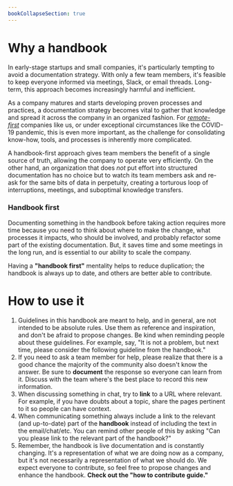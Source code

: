 ```yaml
---
bookCollapseSection: true
---
```


# Why a handbook

In early-stage startups and small companies, it's particularly tempting to avoid a documentation strategy. With only a few team members, it's feasible to keep everyone informed via meetings, Slack, or email threads. Long-term, this approach becomes increasingly harmful and inefficient.

As a company matures and starts developing proven processes and practices, a documentation strategy becomes vital to gather that knowledge and spread it across the company in an organized fashion. For *[remote-first](https://about.gitlab.com/company/culture/all-remote/)* companies like us, or under exceptional circumstances like the COVID-19 pandemic, this is even more important, as the challenge for consolidating know-how, tools, and processes is inherently more complicated.

A handbook-first approach gives team members the benefit of a single source of truth, allowing the company to operate very efficiently. On the other hand, an organization that does *not* put effort into structured documentation has no choice but to watch its team members ask and re-ask for the same bits of data in perpetuity, creating a torturous loop of interruptions, meetings, and suboptimal knowledge transfers.

### **Handbook first**

Documenting something in the handbook before taking action requires more time because you need to think about where to make the change, what processes it impacts, who should be involved, and probably refactor some part of the existing documentation. But, it saves time and some meetings in the long run, and is essential to our ability to scale the company.

Having a **"handbook first"** mentality helps to reduce duplication; the handbook is always up to date, and others are better able to contribute.

# How to use it

1. Guidelines in this handbook are meant to help, and in general, are not intended to be absolute rules. Use them as reference and inspiration, and don't be afraid to propose changes. Be kind when reminding people about these guidelines. For example, say, "It is not a problem, but next time, please consider the following guideline from the handbook."
2. If you need to ask a team member for help, please realize that there is a good chance the majority of the community also doesn't know the answer. Be sure to **document** the response so everyone can learn from it. Discuss with the team where's the best place to record this new information.
3. When discussing something in chat, try to **link** to a URL where relevant. For example, if you have doubts about a topic, share the pages pertinent to it so people can have context.
4. When communicating something always include a link to the relevant (and up-to-date) part of the **handbook** instead of including the text in the email/chat/etc. You can remind other people of this by asking "Can you please link to the relevant part of the handbook?"
5. Remember, the handbook is live documentation and is constantly changing. It's a representation of what we are doing now as a company, but it's not necessarily a representation of what we should do. We expect everyone to contribute, so feel free to propose changes and enhance the handbook. **Check out the "how to contribute guide."**

